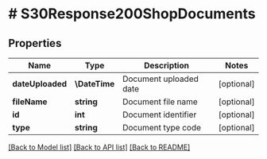 # # S30Response200ShopDocuments

## Properties

Name | Type | Description | Notes
------------ | ------------- | ------------- | -------------
**dateUploaded** | **\DateTime** | Document uploaded date | [optional]
**fileName** | **string** | Document file name | [optional]
**id** | **int** | Document identifier | [optional]
**type** | **string** | Document type code | [optional]

[[Back to Model list]](../../README.md#models) [[Back to API list]](../../README.md#endpoints) [[Back to README]](../../README.md)
